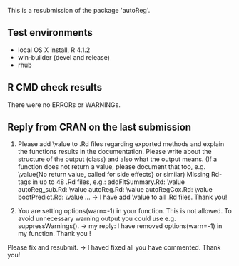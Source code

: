 This is a resubmission of the package 'autoReg'.

## Test environments
* local OS X install, R 4.1.2
* win-builder (devel and release)
* rhub

## R CMD check results
There were no ERRORs or WARNINGs.


## Reply from CRAN on the last submission

1. Please add \value to .Rd files regarding exported methods and explain the functions results in the documentation. Please write about the structure of the output (class) and also what the output means. (If a function does not return a value, please document that too, e.g. \value{No return value, called for side effects} or similar)
Missing Rd-tags in up to 48 .Rd files, e.g.:
     addFitSummary.Rd: \value
     autoReg_sub.Rd: \value
     autoReg.Rd: \value
     autoRegCox.Rd: \value
     bootPredict.Rd: \value
     ...
-> I have add \value to all .Rd files. Thank you! 

2. You are setting options(warn=-1) in your function. This is not allowed.
To avoid unnecessary warning output you could use e.g. suppressWarnings().
-> my reply: I have removed options(warn=-1) in my function. Thank you !

Please fix and resubmit.
-> I haved fixed all you have commented. Thank you!
